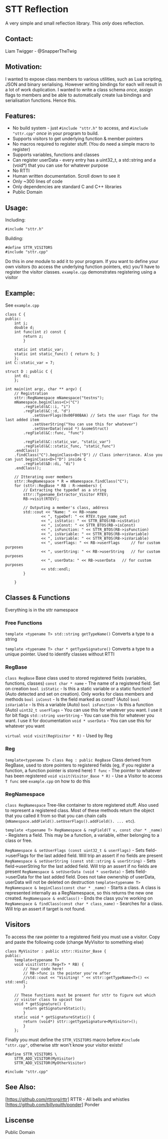 STT Reflection
==============
A very simple and small reflection library. This *only* does reflection.

## Contact:
Liam Twigger - @SnapperTheTwig

## Motivation:
I wanted to expose class members to various utilities, such as Lua scripting, JSON and binary serialising. However writing bindings for each will result in a lot of work duplication. I wanted to write a class schema *once*, assign flags to members and be able to automatically create lua bindings and serialisation functions. Hence this.

## Features:
* No build system - just `#include "sttr.h"` to access, and `#include "sttr.cpp"` *once* in your program to build.
* Supports visitors to get underlying function & member pointers
* No macros required to register stuff. (You do need a simple macro to register)
* Supports variables, functions and classes
* Can register userData - every entry has a uint32_t, a std::string and a (void*) that you can use for whatever purpose
* No RTTI
* Human written documentation. Scroll down to see it
* Only ~300 lines of code
* Only dependencies are standard C and C++ libraries
* Public Domain

## Usage:
Including:
```
#include "sttr.h"
```

Building:
```
#define STTR_VISITORS
#include "sttr.cpp"
```
Do this in *one* module to add it to your program. If you want to define your own visitors (to access the underlying function pointers, etc) you'll have to register the visitor classes. `example.cpp` demonstrates registering using a visitor


## Example:
See `example.cpp`
```
class C {
public:
	int i;
	double d;
	int func(int z) const {
		return z;
		}
	
	static int static_var;
	static int static_func() { return 5; }
	};
int C::static_var = 7;
	
struct D : public C {
	int di;
	};

int main(int argc, char ** argv) {
	// Registration
	sttr::RegNamespace mNamespace("testns");
	mNamespace.beginClass<C>("C")
		.regField(&C::i, "i")
		.regField(&C::d, "d")
			.setUserFlags(0x00F00BAA) // Sets the user flags for the last added item
			.setUserString("You can use this for whatever")
			.setUserData((void *) &someStruct)
		.regField(&C::func, "func")
		
		.regField(&C::static_var, "static_var")
		.regField(&C::static_func, "static_func")
	.endClass()
	.findClass("C").beginClass<D>("D") // Class inherritance. Also you can just beginClass<D>("D") inside C
		.regField(&D::di, "di")
	.endClass();

	// Itterating over members
	sttr::RegNamespace * R = mNamespace.findClass("C");
	for (sttr::RegBase * RB : R->members) {
		// Extracting the typedef as a string
		sttr::Typename_Extractor_Visitor RTEV;
		RB->visit(RTEV);
		
		// Outputing a member's class, address
		std::cout << "Name: " << RB->name
				<< ", typeDef: " << RTEV.type_name_out
				<< ", isStatic: " << STTR_BTOS(RB->isStatic)
				<< ", isConst: " << STTR_BTOS(RB->isConst)
				<< ", isFunction: " << STTR_BTOS(RB->isFunction)
				<< ", isVariable: " << STTR_BTOS(RB->isVariable) 
				<< ", isVariable: " << STTR_BTOS(RB->isVariable) 
				<< ", userFlags: " << RB->userFlags		// for custom purposes
				<< ", userString: " << RB->userString 	// for custom purposes
				<< ", userData: " << RB->userData 	// for custom purposes
				<< std::endl;
		}

	}

```


## Classes & Functions
Everything is in the sttr namespace

### Free Functions
`template <typename T> std::string getTypeName()`
Converts a type to a string

`template <typename T> char * getTypeSignature()`
Converts a type to a unique pointer. Used to identify classes without RTTI

### RegBase
`class RegBase`
Base class used to stored registered fields (variables, functions, classes)
`const char * name` - The name of a registered field. Set on creation
`bool isStatic`	- Is this a static variable or a static function? (Auto detected and set on creation). Only works for class members and methods
`bool isConst` - Is the field marked as const? (Auto)
`bool isVariable` - Is this a variable (Auto)
`bool isFunction` - Is this a function (Auto)
`uint32_t userFlags` - You can use this for whatever you want. I use it for bit flags
`std::string userString` - You can use this for whatever you want. I use it for documentation
`void * userData` - You can use this for whatever you want

`virtual void visit(RegVisitor * R)` - Used by Reg<T>

### Reg<T>
`template<typename T> class Reg : public RegBase`
Class derived from RegBase, used to store pointers to registered fields (eg, if you register a function, a function pointer is stored here)
`T func` - The pointer to whatever has been registered
`void visit(Visitor_Base * R)` - Use a Visitor to access `T func` see `example.cpp` on how to do this

### RegNamespace
`class RegNamespace`
Tree-like container to store registered stuff. Also used to represent a registered class. Most of these methods return the object that you called it from so that you can chain calls (`mNamespace.addField().setUserFlags().addField(). ... etc`).

`template <typename T> RegNamespace & regField(T v, const char * _name)` - Registers a field. This may be a function, a variable, either belonging to a class or free.

`RegNamespace & setUserFlags (const uint32_t & userFlags)` - Sets field->userFlags for the last added field. Will trip an assert if no fields are present
`RegNamespace & setUserString (const std::string & userString)` - Sets field->userString for the last added field. Will trip an assert if no fields are present
`RegNamespace & setUserData (void * userData)` - Sets field->userData for the last added field. Does not take ownership of userData, userData will not be deleted on destruction
`template<typename T> RegNamespace & beginClass(const char * _name)` - Starts a class. A class is represented internally as a RegNamespace, so this returns the new one created. 
`RegNamespace & endClass()` - Ends the class you're working on
`RegNamespace & findClass(const char * class_name)` - Searches for a class. Will trip an assert if target is not found.


## Visitors
To access the raw pointer to a registered field you must use a visitor. Copy and paste the following code (change MyVisitor to something else)
```
class MyVisitor : public sttr::Visitor_Base {
public:	
	template<typename T>
	void visit(sttr::Reg<T> * RB) {
		// Your code here!
		// RB->func is the pointer you're after 
		//std::cout << "Visiting! " << sttr::getTypeName<T>() << std::endl;
		}
	
	// These functions must be present for sttr to figure out which
	// visitor class to upcast too
	void * getSignature() {
		return getSignatureStatic();
		}
	static void * getSignatureStatic() {
		return (void*) sttr::getTypeSignature<MyVisitor>();
		}
	};
```

Finally you must define the `STTR_VISITORS` macro before `#include "sttr.cpp"`, otherwise sttr won't know your visitor exists!
```
#define STTR_VISITORS \
	STTR_ADD_VISITOR(MyVisitor)
	STTR_ADD_VISITOR(MyOtherVisitor)
	
#include "sttr.cpp"
```

## See Also:
[https://github.com/rttrorg/rttr] RTTR - All bells and whistles
[https://github.com/billyquith/ponder] Ponder

## Liscense
Public Domain
